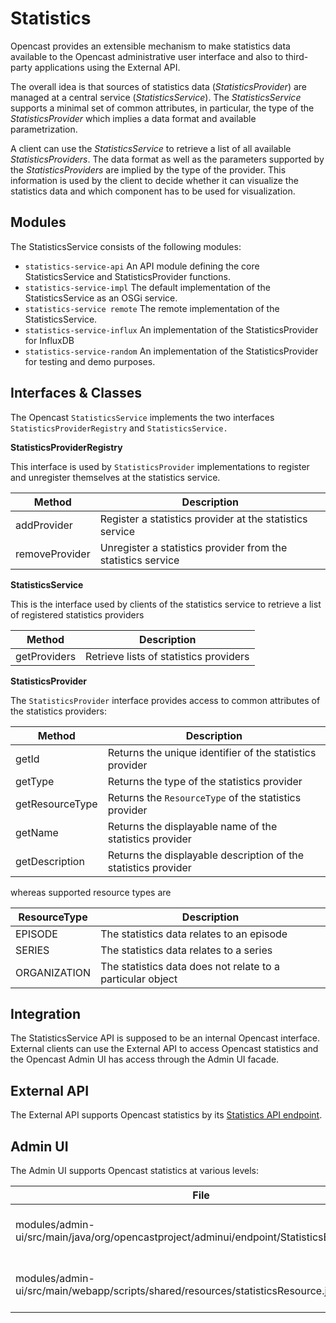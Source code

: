 Statistics
==========

Opencast provides an extensible mechanism to make statistics data available to the Opencast administrative user
interface and also to third-party applications using the External API.

The overall idea is that sources of statistics data (*StatisticsProvider*) are managed at a central service
(*StatisticsService*). The *StatisticsService* supports a minimal set of common attributes, in particular, the type
of the *StatisticsProvider* which implies a data format and available parametrization.

A client can use the *StatisticsService* to retrieve a list of all available *StatisticsProviders*. The data format
as well as the parameters supported by the *StatisticsProviders* are implied by the type of the provider. This
information is used by the client to decide whether it can visualize the statistics data and which component has
to be used for visualization.

Modules
-------

The StatisticsService consists of the following modules:

* `statistics-service-api`
An API module defining the core StatisticsService and StatisticsProvider functions.
* `statistics-service-impl`
The default implementation of the StatisticsService as an OSGi service.
* `statistics-service remote`
The remote implementation of the StatisticsService.
* `statistics-service-influx`
An implementation of the StatisticsProvider for InfluxDB
* `statistics-service-random`
An implementation of the StatisticsProvider for testing and demo purposes.

Interfaces & Classes
--------------------

The Opencast `StatisticsService` implements the two interfaces `StatisticsProviderRegistry` and
`StatisticsService.`

**StatisticsProviderRegistry**

This interface is used by `StatisticsProvider` implementations to register and unregister themselves at the
statistics service.

Method         | Description
---------------|------------
addProvider    | Register a statistics provider at the statistics service
removeProvider | Unregister a statistics provider from the statistics service

**StatisticsService**

This is the interface used by clients of the statistics service to retrieve a list of registered statistics
providers

Method         | Description
---------------|------------
getProviders   | Retrieve lists of statistics providers

**StatisticsProvider**

The `StatisticsProvider` interface provides access to common attributes of the statistics providers:

Method          | Description
----------------|------------
getId           | Returns the unique identifier of the statistics provider
getType         | Returns the type of the statistics provider
getResourceType | Returns the `ResourceType` of the statistics provider
getName         | Returns the displayable name of the statistics provider
getDescription  | Returns the displayable description of the statistics provider

whereas supported resource types are

ResourceType    | Description
----------------|------------
EPISODE         | The statistics data relates to an episode
SERIES          | The statistics data relates to a series
ORGANIZATION    | The statistics data does not relate to a particular object

Integration
-----------

The StatisticsService API is supposed to be an internal Opencast interface. External clients can use the External API
to access Opencast statistics and the Opencast Admin UI has access through the Admin UI facade.

External API
------------

The External API supports Opencast statistics by its [Statistics API endpoint](api/statistics-api.md).

Admin UI
--------

The Admin UI supports Opencast statistics at various levels:

File                                                                                        | Description
--------------------------------------------------------------------------------------------|------------
modules/admin-ui/src/main/java/org/opencastproject/adminui/endpoint/StatisticsEndpoint.java | Implementation of the Statistics endpoint for the Admin UI facade
modules/admin-ui/src/main/webapp/scripts/shared/resources/statisticsResource.js             | Abstracts StatisticsEndpoint for use in the web application



